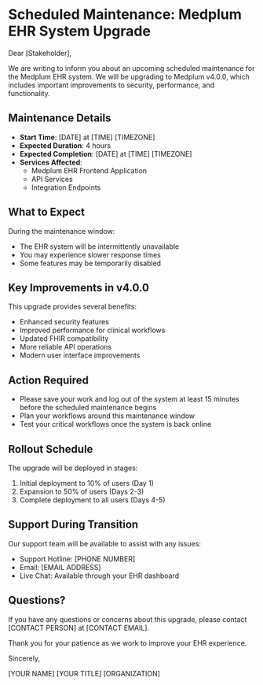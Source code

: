 # Scheduled Maintenance: Medplum EHR System Upgrade

Dear [Stakeholder],

We are writing to inform you about an upcoming scheduled maintenance for the Medplum EHR system. We will be upgrading to Medplum v4.0.0, which includes important improvements to security, performance, and functionality.

## Maintenance Details

- **Start Time**: [DATE] at [TIME] [TIMEZONE]
- **Expected Duration**: 4 hours
- **Expected Completion**: [DATE] at [TIME] [TIMEZONE]
- **Services Affected**: 
  - Medplum EHR Frontend Application
  - API Services
  - Integration Endpoints

## What to Expect

During the maintenance window:
- The EHR system will be intermittently unavailable
- You may experience slower response times
- Some features may be temporarily disabled

## Key Improvements in v4.0.0

This upgrade provides several benefits:
- Enhanced security features
- Improved performance for clinical workflows
- Updated FHIR compatibility
- More reliable API operations
- Modern user interface improvements

## Action Required

- Please save your work and log out of the system at least 15 minutes before the scheduled maintenance begins
- Plan your workflows around this maintenance window
- Test your critical workflows once the system is back online

## Rollout Schedule

The upgrade will be deployed in stages:
1. Initial deployment to 10% of users (Day 1)
2. Expansion to 50% of users (Days 2-3)
3. Complete deployment to all users (Days 4-5)

## Support During Transition

Our support team will be available to assist with any issues:
- Support Hotline: [PHONE NUMBER]
- Email: [EMAIL ADDRESS]
- Live Chat: Available through your EHR dashboard

## Questions?

If you have any questions or concerns about this upgrade, please contact [CONTACT PERSON] at [CONTACT EMAIL].

Thank you for your patience as we work to improve your EHR experience.

Sincerely,

[YOUR NAME]
[YOUR TITLE]
[ORGANIZATION] 